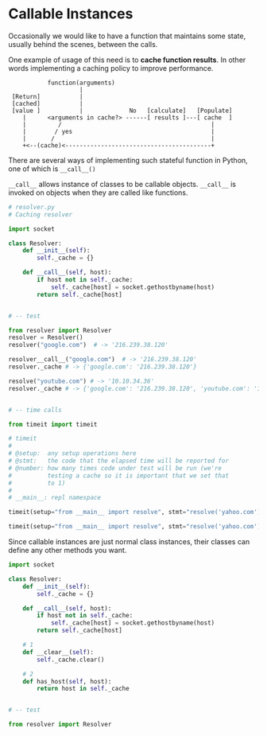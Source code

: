 # Callable Instances

Occasionally we would like to have a function that maintains some state, usually behind the scenes, between the calls.

One example of usage of this need is to __cache function results__. In other words implementing a caching policy to improve performance.

```
           function(arguments)
                    |
 [Return]           |
 [cached]           |
 [value ]           |             No   [calculate]   [Populate]
    |      <arguments in cache?> ------[ results ]---[ cache  ]
    |         /                                          |
    |        / yes                                       |
    |       /                                            |
    +<--(cache)<-----------------------------------------+
```

There are several ways of implementing such stateful function in Python, one of which is `__call__()`

`__call__` allows instance of classes to be callable objects.
`__call__` is invoked on objects when they are called like functions.


```python
# resolver.py
# Caching resolver

import socket

class Resolver:
    def __init__(self):
        self._cache = {}

    def __call__(self, host):
        if host not in self._cache:
            self._cache[host] = socket.gethostbyname(host)
        return self._cache[host]


# -- test

from resolver import Resolver
resolver = Resolver()
resolver("google.com")  # -> '216.239.38.120'

resolver__call__("google.com")  # -> '216.239.38.120'
resolver._cache # -> {'google.com': '216.239.38.120'}

resolve("youtube.com") # -> '10.10.34.36'
resolver._cache # -> {'google.com': '216.239.38.120', 'youtube.com': '10.10.34.36'}


# -- time calls

from timeit import timeit

# timeit
#
# @setup:  any setup operations here
# @stmt:   the code that the elapsed time will be reported for
# @number: how many times code under test will be run (we're
#          testing a cache so it is important that we set that
#          to 1)
#
# __main__: repl namespace

timeit(setup="from __main__ import resolve", stmt="resolve('yahoo.com')", number=1) # -> 0.07126112503465265

timeit(setup="from __main__ import resolve", stmt="resolve('yahoo.com')", number=1) # -> 1.0957999620586634e-05
```


Since callable instances are just normal class instances,
their classes can define any other methods you want.


```python
import socket

class Resolver:
    def __init__(self):
        self._cache = {}

    def __call__(self, host):
        if host not in self._cache:
            self._cache[host] = socket.gethostbyname(host)
        return self._cache[host]

    # 1
    def __clear__(self):
        self._cache.clear()

    # 2
    def has_host(self, host):
        return host in self._cache


# -- test

from resolver import Resolver
```
